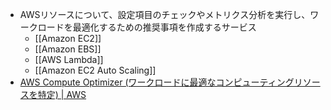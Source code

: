 - AWSリソースについて、設定項目のチェックやメトリクス分析を実行し、ワークロードを最適化するための推奨事項を作成するサービス
	- [[Amazon EC2]]
	- [[Amazon EBS]]
	- [[AWS Lambda]]
	- [[Amazon EC2 Auto Scaling]]
- [AWS Compute Optimizer (ワークロードに最適なコンピューティングリソースを特定) | AWS](https://aws.amazon.com/jp/compute-optimizer/)